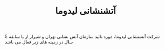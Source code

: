 ﻿---
layout: post
title: آتشنشانی لیدوما
name_en: lidomaeng
company_slug: lidomaeng
logo: 
cover: 
company_count:
founded:
location: ""
total_review: 
total_interview: 
salary_avg: 
salary_min: 
salary_max: 
rate: 
view_count: 
industry: معماری و عمران
city: تهران, تهران
size_en: S
size: 11-50 نفر
site: http://www.lidomaeng.ir
---

شرکت آتشنشانی لیدوما، مورد تائید سازمان آتش نشانی تهران و شیراز از با سابقه 5 سال در زمینه های زیر فعال می باشد
